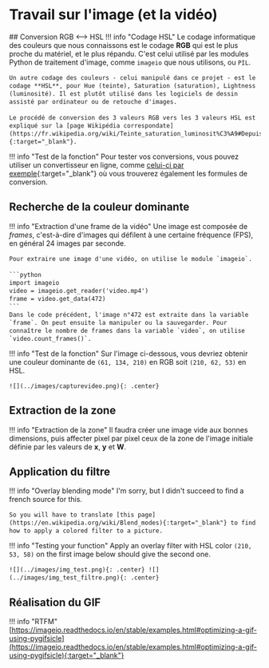 # Travail sur l'image (et la vidéo)

## Conversion RGB ⟷ HSL
!!! info "Codage HSL"
    Le codage informatique des couleurs que nous connaissons est le codage **RGB** qui est le plus proche du matériel, et le plus répandu. C'est celui utilisé par les modules Python de traitement d'image, comme `imageio` que nous utilisons, ou `PIL`.

    Un autre codage des couleurs - celui manipulé dans ce projet - est le codage **HSL**, pour Hue (teinte), Saturation (saturation), Lightness (luminosité). Il est plutôt utilisé dans les logiciels de dessin assisté par ordinateur ou de retouche d'images.

    Le procédé de conversion des 3 valeurs RGB vers les 3 valeurs HSL est expliqué sur la [page Wikipédia correspondate](https://fr.wikipedia.org/wiki/Teinte_saturation_luminosit%C3%A9#Depuis_RVB_2){:target="_blank"}.

!!! info "Test de la fonction"
    Pour tester vos conversions, vous pouvez utiliser un convertisseur en ligne, comme [celui-ci par exemple](https://www.rapidtables.com/convert/color/rgb-to-hsl.html){:target="_blank"} où vous trouverez également les formules de conversion.

## Recherche de la couleur dominante

!!! info "Extraction d'une frame de la vidéo"
    Une image est composée de *frames*, c'est-à-dire d'images qui défilent à une certaine fréquence (FPS), en général 24 images par seconde.

    Pour extraire une image d'une vidéo, on utilise le module `imageio`.

    ```python
    import imageio
    video = imageio.get_reader('video.mp4') 
    frame = video.get_data(472) 
    ```
    Dans le code précédent, l'image n°472 est extraite dans la variable `frame`. On peut ensuite la manipuler ou la sauvegarder. Pour connaître le nombre de frames dans la variable `video`, on utilise `video.count_frames()`.

!!! info "Test de la fonction"
    Sur l'image ci-dessous, vous devriez obtenir une couleur dominante de `(61, 134, 210)` en RGB soit `(210, 62, 53)` en HSL.

    ![](../images/capturevideo.png){: .center} 
    
## Extraction de la zone
!!! info "Extraction de la zone"
    Il faudra créer une image vide aux bonnes dimensions, puis affecter pixel par pixel ceux de la zone de l'image initiale définie par les valeurs de **x**, **y** et **W**.

## Application du filtre
!!! info "Overlay blending mode"
    I'm sorry, but I didn't succeed to find a french source for this.
    
    So you will have to translate [this page](https://en.wikipedia.org/wiki/Blend_modes){:target="_blank"} to find how to apply a colored filter to a picture.

!!! info "Testing your function"
    Apply an overlay filter with HSL color `(210, 53, 58)` on the first image below should give the second one.

    ![](../images/img_test.png){: .center} ![](../images/img_test_filtre.png){: .center}

    
## Réalisation du GIF

!!! info "RTFM"
    [https://imageio.readthedocs.io/en/stable/examples.html#optimizing-a-gif-using-pygifsicle](https://imageio.readthedocs.io/en/stable/examples.html#optimizing-a-gif-using-pygifsicle){:target="_blank"} 
